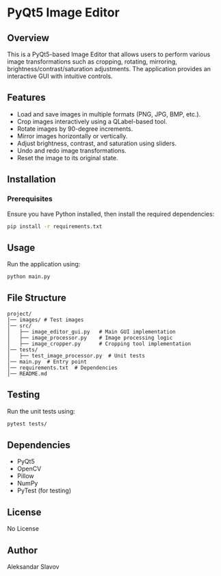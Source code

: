 # PyQt5 Image Editor

## Overview
This is a PyQt5-based Image Editor that allows users to perform various image transformations such as cropping, rotating, mirroring, brightness/contrast/saturation adjustments. The application provides an interactive GUI with intuitive controls.

## Features
- Load and save images in multiple formats (PNG, JPG, BMP, etc.).
- Crop images interactively using a QLabel-based tool.
- Rotate images by 90-degree increments.
- Mirror images horizontally or vertically.
- Adjust brightness, contrast, and saturation using sliders.
- Undo and redo image transformations.
- Reset the image to its original state.

## Installation
### Prerequisites
Ensure you have Python installed, then install the required dependencies:
```sh
pip install -r requirements.txt
```

## Usage
Run the application using:
```sh
python main.py
```

## File Structure
```
project/
|── images/ # Test images
│── src/
│   ├── image_editor_gui.py   # Main GUI implementation
│   ├── image_processor.py    # Image processing logic
│   ├── image_cropper.py      # Cropping tool implementation
│── tests/
│   ├── test_image_processor.py  # Unit tests
│── main.py  # Entry point
│── requirements.txt  # Dependencies
│── README.md
```

## Testing
Run the unit tests using:
```sh
pytest tests/
```

## Dependencies
- PyQt5
- OpenCV
- Pillow
- NumPy
- PyTest (for testing)

## License
No License

## Author
Aleksandar Slavov

